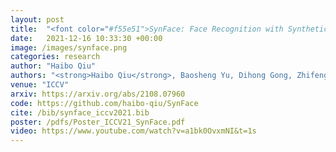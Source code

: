 ```yaml
---
layout: post
title:  "<font color="#f55e51">SynFace: Face Recognition with Synthetic Data</font>"
date:   2021-12-16 10:33:30 +00:00
image: /images/synface.png
categories: research
author: "Haibo Qiu"
authors: "<strong>Haibo Qiu</strong>, Baosheng Yu, Dihong Gong, Zhifeng Li, Wei Liu and Dacheng Tao"
venue: "ICCV"
arxiv: https://arxiv.org/abs/2108.07960
code: https://github.com/haibo-qiu/SynFace
cite: /bib/synface_iccv2021.bib
poster: /pdfs/Poster_ICCV21_SynFace.pdf
video: https://www.youtube.com/watch?v=a1bk0OvxmNI&t=1s
---
```

